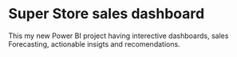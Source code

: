 # Super Store sales dashboard
This my new Power BI project having interective dashboards, sales Forecasting, actionable insigts and recomendations.
